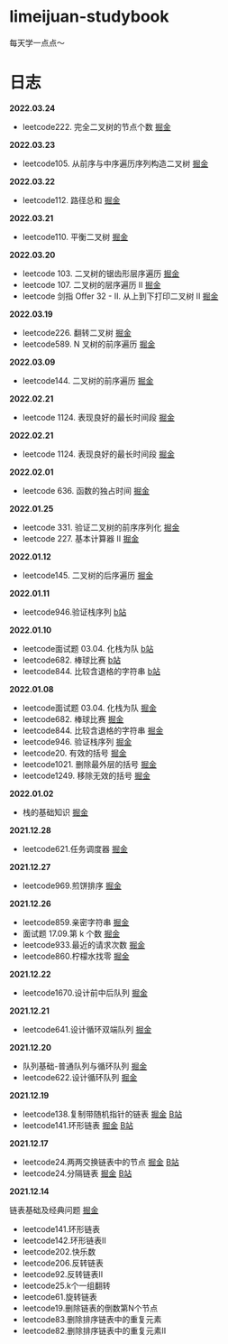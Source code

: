 # limeijuan-studybook

每天学一点点～

# 日志
**2022.03.24**
- leetcode222. 完全二叉树的节点个数  [掘金](https://juejin.cn/post/7078425061836718093)

**2022.03.23**
- leetcode105. 从前序与中序遍历序列构造二叉树 [掘金](https://juejin.cn/post/7078098758470205471)


**2022.03.22**
- leetcode112. 路径总和 [掘金](https://juejin.cn/post/7077907332255973389)


**2022.03.21**
- leetcode110. 平衡二叉树 [掘金](https://juejin.cn/post/7077551074155954183)

**2022.03.20**
- leetcode 103. 二叉树的锯齿形层序遍历 [掘金](https://juejin.cn/post/7077172661100478472)
- leetcode 107. 二叉树的层序遍历 II [掘金](https://juejin.cn/post/7077116411612495880)
- leetcode 剑指 Offer 32 - II. 从上到下打印二叉树 II [掘金](https://juejin.cn/post/7077048180952530952)

**2022.03.19**
- leetcode226. 翻转二叉树 [掘金](https://juejin.cn/post/7076747752448720903)
- leetcode589. N 叉树的前序遍历 [掘金](https://juejin.cn/post/7076736078614855688)

**2022.03.09**
- leetcode144. 二叉树的前序遍历 [掘金](https://juejin.cn/post/7073123930017366047)

**2022.02.21**
- leetcode 1124. 表现良好的最长时间段 [掘金](https://juejin.cn/post/7067051752201125902)

**2022.02.21**
- leetcode 1124. 表现良好的最长时间段 [掘金](https://juejin.cn/post/7067051752201125902)


**2022.02.01**
- leetcode 636. 函数的独占时间 [掘金](https://juejin.cn/post/7059736126889656333)

**2022.01.25**
- leetcode 331. 验证二叉树的前序序列化 [掘金](https://juejin.cn/post/7057040877474185247)
- leetcode 227. 基本计算器 II [掘金](https://juejin.cn/post/7057027906190458911)

**2022.01.12**
- leetcode145. 二叉树的后序遍历 [掘金](https://juejin.cn/post/7052309565408280612)


**2022.01.11**
- leetcode946.验证栈序列 [b站](https://www.bilibili.com/video/BV17a411q72t?spm_id_from=333.999.0.0)

**2022.01.10**
- leetcode面试题 03.04. 化栈为队 [b站](https://www.bilibili.com/video/BV1e44y157fc)
- leetcode682. 棒球比赛 [b站](https://www.bilibili.com/video/BV1jL41157yf?spm_id_from=333.999.0.0)
- leetcode844. 比较含退格的字符串 [b站](https://www.bilibili.com/video/BV1dS4y1T7CJ?spm_id_from=333.999.0.0)

**2022.01.08**
- leetcode面试题 03.04. 化栈为队 [掘金](https://juejin.cn/post/7050751417056755749)
- leetcode682. 棒球比赛 [掘金](https://juejin.cn/post/7050751407451799588)
- leetcode844. 比较含退格的字符串 [掘金](https://juejin.cn/post/7050755195621343268)
- leetcode946. 验证栈序列 [掘金](https://juejin.cn/post/7050755829682683940)
- leetcode20. 有效的括号 [掘金](https://juejin.cn/post/7050757877702590477)
- leetcode1021. 删除最外层的括号 [掘金](https://juejin.cn/post/7050760732207480862)
- leetcode1249. 移除无效的括号 [掘金](https://juejin.cn/post/7051116673738211342)

**2022.01.02**
- 栈的基础知识 [掘金](https://juejin.cn/post/7048579381551185934)

**2021.12.28**
- leetcode621.任务调度器 [掘金](https://juejin.cn/post/7046731593414623239)

**2021.12.27**
- leetcode969.煎饼排序 [掘金](https://juejin.cn/post/7046391088147333127)

**2021.12.26**
- leetcode859.亲密字符串 [掘金](https://juejin.cn/post/7046002916364124167)
- 面试题 17.09.第 k 个数 [掘金](https://juejin.cn/post/7046002976300728350)
- leetcode933.最近的请求次数 [掘金](https://juejin.cn/post/7046003047356432397)
- leetcode860.柠檬水找零 [掘金](https://juejin.cn/post/7046003105372045342)


**2021.12.22**
- leetcode1670.设计前中后队列 [掘金](https://juejin.cn/post/7044679547530248199)

**2021.12.21**
- leetcode641.设计循环双端队列 [掘金](https://juejin.cn/post/7044168608049528862)

**2021.12.20**
- 队列基础-普通队列与循环队列 [掘金](https://juejin.cn/post/7043795371055087624)
- leetcode622.设计循环队列 [掘金](https://juejin.cn/post/7043820385631993863)

**2021.12.19**
- leetcode138.复制带随机指针的链表 [掘金](https://juejin.cn/post/7043381023253463076)  [B站](https://www.bilibili.com/video/BV1PL4y1n7R7?spm_id_from=333.999.0.0)
- leetcode141.环形链表 [掘金](https://juejin.cn/post/7041363407991209997#heading-4)  [B站](https://www.bilibili.com/video/BV1er4y1U7rz?spm_id_from=333.999.0.0)

**2021.12.17**

- leetcode24.两两交换链表中的节点 [掘金](https://juejin.cn/post/7042310523253161998)  [B站](https://www.bilibili.com/video/BV1Ja411k7xL?spm_id_from=333.999.0.0)
- leetcode24.分隔链表 [掘金](https://juejin.cn/post/7042676898324807687)  [B站](https://www.bilibili.com/video/BV1v34y197pn?spm_id_from=333.999.0.0)


**2021.12.14**

链表基础及经典问题 [掘金](https://juejin.cn/post/7041363407991209997)

- leetcode141.环形链表
- leetcode142.环形链表II
- leetcode202.快乐数
- leetcode206.反转链表
- leetcode92.反转链表II
- leetcode25.k个一组翻转
- leetcode61.旋转链表
- leetcode19.删除链表的倒数第N个节点
- leetcode83.删除排序链表中的重复元素
- leetcode82.删除排序链表中的重复元素II


